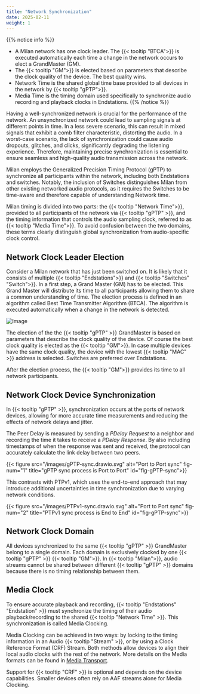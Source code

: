 ```yaml
---
title: "Network Synchronization"
date: 2025-02-11
weight: 1
---
```


{{% notice info %}}
- A Milan network has one clock leader. The {{< tooltip "BTCA">}} is executed automatically each time a change in the network occurs to elect a GrandMaster (GM).
- The {{< tooltip "GM">}} is elected based on parameters that describe the clock quality of the device. The best quality wins.
- Network Time is the shared global time base provided to all devices in the network by {{< tooltip "gPTP">}}.
- Media Time is the timing domain used specifically to synchronize audio recording and playback clocks in Endstations.
{{% /notice %}}

Having a well-synchronized network is crucial for the performance of the network. An unsynchronized network could lead to sampling signals at different points in time. In a less severe scenario, this can result in mixed signals that exhibit a comb filter characteristic, distorting the audio. In a worst-case scenario, the lack of synchronization could cause audio dropouts, glitches, and clicks, significantly degrading the listening experience. Therefore, maintaining precise synchronization is essential to ensure seamless and high-quality audio transmission across the network.

Milan employs the Generalized Precision Timing Protocol (gPTP) to synchronize all participants within the network, including both Endstations and switches. Notably, the inclusion of Switches distinguishes Milan from other existing networked audio protocols, as it requires the Switches to be time-aware and therefore capable of understanding Network time.

Milan timing is divided into two parts: the {{< tooltip "Network Time">}}, provided to all participants of the network via {{< tooltip "gPTP" >}}, and the timing information that controls the audio sampling clock, referred to as {{< tooltip "Media Time">}}. To avoid confusion between the two domains, these terms clearly distinguish global synchronization from audio-specific clock control.

## Network Clock Leader Election

<div class="text-image-container">
  <div class="text">
    <p>Consider a Milan network that has just been switched on. It is likely that it consists of multiple {{< tooltip "Endstations">}} and {{< tooltip "Switches" "Switch">}}. In a first step, a Grand Master (GM) has to be elected. This Grand Master will distribute its time to all participants allowing them to share a common understanding of time. The election process is defined in an algorithm called Best Time Transmitter Algorithm (BTCA). The algorithm is executed automatically when a change in the network is detected.</p>
  </div>
  <div class="image">
    <img src="/images/gPTP-BTCA.drawio.svg" alt="Image" style="max-width: 100%; height: auto;">
  </div>
</div>

The election of the the {{< tooltip "gPTP" >}} GrandMaster is based on parameters that describe the clock quality of the device. Of course the best clock quality is elected as the {{< tooltip "GM">}}. In case multiple devices have the same clock quality, the device with the lowest {{< tooltip "MAC" >}} address is selected. Switches are preferred over Endstations.
  
After the election process, the {{< tooltip "GM">}} provides its time to all network participants.

## Network Clock Device Synchronization

In {{< tooltip "gPTP" >}}, synchronization occurs at the ports of network devices, allowing for more accurate time measurements and reducing the effects of network delays and jitter.

The Peer Delay is measured by sending a _PDelay Request_ to a neighbor and recording the time it takes to receive a _PDelay Response_. By also including timestamps of when the response was sent and received, the protocol can accurately calculate the link delay between two peers.

{{< figure src="/images/gPTP-sync.drawio.svg" alt="Port to Port sync" fig-num="1" title="gPTP sync process is Port to Port" id="fig-gPTP-sync">}}

This contrasts with PTPv1, which uses the end-to-end approach that may introduce additional uncertainties in time synchronization due to varying network conditions.

{{< figure src="/images/PTPv1-sync.drawio.svg" alt="Port to Port sync" fig-num="2" title="PTPv1 sync process is End to End" id="fig-gPTP-sync">}}

## Network Clock Domain
All devices synchronized to the same {{< tooltip "gPTP" >}} GrandMaster belong to a single domain. Each domain is exclusively clocked by one {{< tooltip "gPTP" >}} {{< tooltip "GM">}}. In {{< tooltip "Milan">}}, audio streams cannot be shared between different {{< tooltip "gPTP" >}} domains because there is no timing relationship between them.

## Media Clock

To ensure accurate playback and recording, {{< tooltip "Endstations" "Endstation" >}} must synchronize the timing of their audio playback/recording to the shared {{< tooltip "Network Time" >}}. This synchronization is called Media Clocking.

Media Clocking can be achieved in two ways: by locking to the timing information in an Audio {{< tooltip "Stream" >}}, or by using a Clock Reference Format (CRF) Stream. Both methods allow devices to align their local audio clocks with the rest of the network. More details on the Media formats can be found in [Media Transport](../01_media-transport/_index.md).

Support for {{< tooltip "CRF" >}} is optional and depends on the device capabilities. Smaller devices often rely on AAF streams alone for Media Clocking.